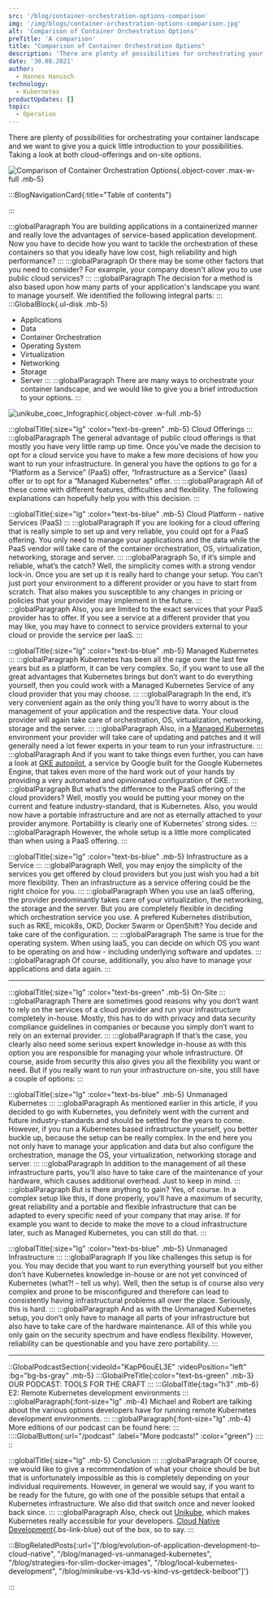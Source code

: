 ```yaml
---
src: '/blog/container-orchestration-options-comparison'
img: '/img/blogs/container-orchestration-options-comparison.jpg'
alt: 'Comparison of Container Orchestration Options'
preTitle: 'A comparison'
title: "Comparison of Container Orchestration Options"
description: 'There are plenty of possibilities for orchestrating your container landscape and we want to give you a quick little introduction to your possibilities. ✅ Cloud  ✅ On-site ✅ Comparison'
date: '30.08.2021'
author:
  - Hannes Hanusch
technology:
  - Kubernetes
productUpdates: []
topic:
  - Operation
---
```

There are plenty of possibilities for orchestrating your container landscape and we want to give you a quick little introduction to your possibilities. Taking a look at both cloud-offerings and on-site options.
<!--more-->

![Comparison of Container Orchestration Options](/img/blogs/container-orchestration-options-comparison.jpg){.object-cover .max-w-full .mb-5}

:::BlogNavigationCard{:title="Table of contents"}

:::

:::globalParagraph
You are building applications in a containerized manner and really love the advantages of service-based application development. Now you have to decide how you want to tackle the orchestration of these containers so that you ideally have low cost, high reliability and high performance?
:::
:::globalParagraph
Or there may be some other factors that you need to consider? For example, your company doesn't allow you to use public cloud services?
:::
:::globalParagraph
The decision for a method is also based upon how many parts of your application's landscape you want to manage yourself. We identified the following integral parts:
:::
:::GlobalBlock{.ul-disk .mb-5}
- Applications
- Data
- Container Orchestration
- Operating System
- Virtualization
- Networking
- Storage
- Server
:::
:::globalParagraph
  There are many ways to orchestrate your container landscape, and we would like to give you a brief introduction to your options.
:::

![unikube_coec_Infographic](/img/blogs/unikube_coec_Infographic.jpg){.object-cover .w-full .mb-5}

:::globalTitle{:size="lg" :color="text-bs-green" .mb-5}
Cloud Offerings
:::
:::globalParagraph
The general advantage of public cloud offerings is that mostly you have very little ramp up time. Once you’ve made the decision to opt for a cloud service you have to make a few more decisions of how you want to run your infrastructure. In general you have the options to go for a “Platform as a Service” (PaaS) offer, “Infrastructure as a Service” (Iaas) offer or to opt for a “Managed Kubernetes” offer.
:::
:::globalParagraph
All of these come with different features, difficulties and flexibility. The following explanations can hopefully help you with this decision.
:::

:::globalTitle{:size="lg" :color="text-bs-blue" .mb-5}
Cloud Platform - native Services (PaaS)
:::
:::globalParagraph
If you are looking for a cloud offering that is really simple to set up and very reliable, you could opt for a PaaS offering. You only need to manage your applications and the data while the PaaS vendor will take care of the container orchestration, OS, virtualization, networking, storage and server.
:::
:::globalParagraph
So, if it’s simple and reliable, what’s the catch? Well, the simplicity comes with a strong vendor lock-in. Once you are set up it is really hard to change your setup. You can’t just port your environment to a different provider or you have to start from scratch. That also makes you susceptible to any changes in pricing or policies that your provider may implement in the future.
:::
:::globalParagraph
Also, you are limited to the exact services that your PaaS provider has to offer. If you see a service at a different provider that you may like, you may have to connect to service providers external to your cloud or provide the service per IaaS.
:::

:::globalTitle{:size="lg" :color="text-bs-blue" .mb-5}
Managed Kubernetes
:::
:::globalParagraph
Kubernetes has been all the rage over the last few years but as a platform, it can be very complex. So, if you want to use all the great advantages that Kubernetes brings but don’t want to do everything yourself, then you could work with a Managed Kubernetes Service of any cloud provider that you may choose.
:::
:::globalParagraph
In the end, it’s very convenient again as the only thing you’ll have to worry about is the management of your application and the respective data. Your cloud provider will again take care of orchestration, OS, virtualization, networking, storage and the server.
:::
:::globalParagraph
Also, in a <a href="/blog/managed-vs-unmanaged-kubernetes/" class="text-bs-blue hover:underline hover:decoration-bs-blue hover:decoration-solid">Managed Kubernetes</a> environment your provider will take care of updating and patches and it will generally need a lot fewer experts in your team to run your infrastructure.
:::
:::globalParagraph
And if you want to take things even further, you can have a look at <a href="https://chaordic.io/blog/gke-autopilot-a-serverless-game-changer/" class="text-bs-blue hover:underline hover:decoration-bs-blue hover:decoration-solid" target="_blank">GKE autopilot</a>, a service by Google built for the Google Kubernetes Engine, that takes even more of the hard work out of your hands by providing a very automated and opinionated configuration of GKE.
:::
:::globalParagraph
But what’s the difference to the PaaS offering of the cloud providers? Well, mostly you would be putting your money on the current and feature industry-standard, that is Kubernetes. Also, you would now have a portable infrastructure and are not as eternally attached to your provider anymore. Portability is clearly one of Kubernetes’ strong sides.
:::
:::globalParagraph
However, the whole setup is a little more complicated than when using a PaaS offering.
:::

:::globalTitle{:size="lg" :color="text-bs-blue" .mb-5}
Infrastructure as a Service
:::
:::globalParagraph
Well, you may enjoy the simplicity of the services you get offered by cloud providers but you just wish you had a bit more flexibility. Then an infrastructure as a service offering could be the right choice for you.
:::
:::globalParagraph
When you use an IaaS offering, the provider predominantly takes care of your virtualization, the networking, the storage and the server. But you are completely flexible in deciding which orchestration service you use. A prefered Kubernetes distribution, such as RKE, micok8s, OKD, Docker Swarm or OpenShift? You decide and take care of the configuration.
:::
:::globalParagraph
The same is true for the operating system. When using IaaS, you can decide on which OS you want to be operating on and how - including underlying software and updates.
:::
:::globalParagraph
Of course, additionally, you also have to manage your applications and data again.
:::

<hr class='mb-5'>

:::globalTitle{:size="lg" :color="text-bs-green" .mb-5}
On-Site
:::
:::globalParagraph
There are sometimes good reasons why you don’t want to rely on the services of a cloud provider and run your infrastructure completely in-house. Mostly, this has to do with privacy and data security compliance guidelines in companies or because you simply don’t want to rely on an external provider.
:::
:::globalParagraph
If that’s the case, you clearly also need some serious expert knowledge in-house as with this option you are responsible for managing your whole infrastructure. Of course, aside from security this also gives you all the flexibility you want or need. But if you really want to run your infrastructure on-site, you still have a couple of options:
:::

:::globalTitle{:size="lg" :color="text-bs-blue" .mb-5}
Unmanaged Kubernetes
:::
:::globalParagraph
As mentioned earlier in this article, if you decided to go with Kubernetes, you definitely went with the current and future industry-standards and should be settled for the years to come. However, if you run a Kubernetes based infrastructure yourself, you better buckle up, because the setup can be really complex. In the end here you not only have to manage your application and data but also configure the orchestration, manage the OS, your virtualization, networking storage and server.
:::
:::globalParagraph
In addition to the management of all these infrastructure parts, you’ll also have to take care of the maintenance of your hardware, which causes additional overhead. Just to keep in mind.
:::
:::globalParagraph
But is there anything to gain? Yes, of course. In a complex setup like this, if done properly, you’ll have a maximum of security, great reliability and a portable and flexible infrastructure that can be adapted to every specific need of your company that may arise. If for example you want to decide to make the move to a cloud infrastructure later, such as Managed Kubernetes, you can still do that.
:::

:::globalTitle{:size="lg" :color="text-bs-blue" .mb-5}
Unmanaged Infrastructure
:::
:::globalParagraph
If you like challenges this setup is for you. You may decide that you want to run everything yourself but you either don’t have Kubernetes knowledge in-house or are not yet convinced of Kubernetes (what?! - tell us why). Well, then the setup is of course also very complex and prone to be misconfigured and therefore can lead to consistently having infrastructural problems all over the place. Seriously, this is hard.
:::
:::globalParagraph
And as with the Unmanaged Kubernetes setup, you don’t only have to manage all parts of your infrastructure but also have to take care of the hardware maintenance. All of this while you only gain on the security spectrum and have endless flexibility. However, reliability can be questionable and you have zero portability.
:::

<hr class='mb-5'>

::GlobalPodcastSection{:videoId="KapP6ouEL3E" :videoPosition="left" :bg="bg-bs-gray" .mb-5}
:::GlobalPreTitle{:color="text-bs-green" .mb-3}
OUR PODCAST: TOOLS FOR THE CRAFT
:::
:::GlobalTitle{:tag="h3" .mb-6}
E2: Remote Kubernetes development environments
:::
:::globalParagraph{:font-size="lg" .mb-4}
Michael and Robert are talking about the various options developers have for running remote Kubernetes development environments.
:::
:::globalParagraph{:font-size="lg" .mb-4}
More editions of our podcast can be found here:
:::
::::GlobalButton{:url="/podcast" :label="More podcasts!" :color="green"}
::::
::

:::globalTitle{:size="lg" .mb-5}
Conclusion
:::
:::globalParagraph
Of course, we would like to give a recommendation of what your choice should be but that is unfortunately impossible as this is completely depending on your individual requirements. However, in general we would say, if you want to be ready for the future, go with one of the possible setups that entail a Kubernetes infrastructure. We also did that switch once and never looked back since.
:::
:::globalParagraph
Also, check out <a href="https://unikube.io/" class="text-bs-blue hover:underline hover:decoration-bs-blue hover:decoration-solid" target="_blank">Unikube</a>, which makes Kubernetes really accessible for your developers. [Cloud Native Development](/blog/evolution-of-application-development-to-cloud-native/){.bs-link-blue} out of the box, so to say.
:::


:::BlogRelatedPosts{:url='["/blog/evolution-of-application-development-to-cloud-native", "/blog/managed-vs-unmanaged-kubernetes", "/blog/strategies-for-slim-docker-images", "/blog/local-kubernetes-development", "/blog/minikube-vs-k3d-vs-kind-vs-getdeck-beiboot"]'}

:::
